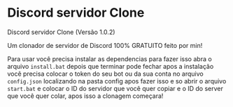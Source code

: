 # Discord servidor Clone
Discord servidor Clone (Versão 1.0.2)
 
 Um clonador de servidor de Discord 100% GRATUITO feito por min!


Para usar você precisa instalar as dependencias para fazer isso abra o arquivo `install.bat` depois que terminar pode fechar apos a instalação você precisa colocar o token do seu bot ou da sua conta no arquivo `config.json` localizando na pasta config apos fazer isso e so abrir o arquivo `start.bat` e colocar o ID do servidor que você quer copiar e o ID do server que você quer colar, apos isso a clonagem começara!

